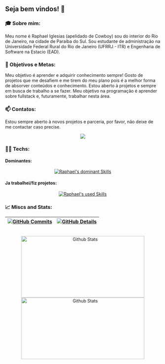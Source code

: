 ## Seja bem vindos! 🚀

### 🎓 Sobre mim:

  Meu nome é Raphael Iglesias (apelidado de Cowboy) sou do interior do Rio de Janeiro, na cidade de Paraíba do Sul. Sou estudante de administração na Universidade Federal Rural do Rio de Janeiro (UFRRJ - ITR) e Engenharia de Software na Estacio (EAD). 
  
### 🎯 Objetivos e Metas:

  Meu objetivo é aprender e adquirir conhecimento sempre! Gosto de projetos que me desafiem e me tirem do meu plano pois é a melhor forma de absorver conteúdos e conhecimento.
  Estou aberto à projetos e sempre em busca de trabalho a se fazer.
  Meu objetivo na programação é aprender sobre fullstack e, futuramente, trabalhar nesta área.

### 📫 Contatos: 

Estou sempre aberto à novos projetos e parceria, por favor, não deixe de me contactar caso precise.
<p align="center">
  <a href="https://br.linkedin.com/in/raphael-pedroso-662297238" alt="Linkedin">
    <img src="https://img.shields.io/badge/LinkedIn-0077B5?style=for-the-badge&logo=linkedin&logoColor=white" />
  </a>
</p>
  

### 👨‍💻 Techs:

#### Dominantes:
<p align="center">
  <a href="https://skillicons.dev">
    <img src="https://skillicons.dev/icons?i=git,java,cs,mysql,vscode" alt="Raphael's dominant Skills"/>
  </a>
</p>

#### Ja trabalhei/fiz projetos:
<p align="center">
  <a href="https://skillicons.dev">
    <img src="https://skillicons.dev/icons?i=py,c,js,html,css,linux,raspberrypi" alt="Raphael's used Skills"/>
  </a>
</p>

### 📈 Miscs and Stats:

 | [![GitHub Commits](http://github-profile-summary-cards.vercel.app/api/cards/productive-time?username=thundercowboy&theme=radical&utcOffset=-3)](https://github.com/vn7n24fzkq/github-profile-summary-cards) | [![GitHub Details](http://github-profile-summary-cards.vercel.app/api/cards/profile-details?username=thundercowboy&theme=radical)](https://github.com/vn7n24fzkq/github-profile-summary-cards) |  
 | ----------- | ----------- |

<br/>

<div align="center">
<img align="center" height="200em" img width="400em" alt="Github Stats" src="http://github-profile-summary-cards.vercel.app/api/cards/stats?username=thundercowboy&theme=radical"/>
<img align="center" height="200em" img width="400em" alt="Github Stats" src="http://github-profile-summary-cards.vercel.app/api/cards/repos-per-language?username=thundercowboy&theme=radical"/>
<br/>
